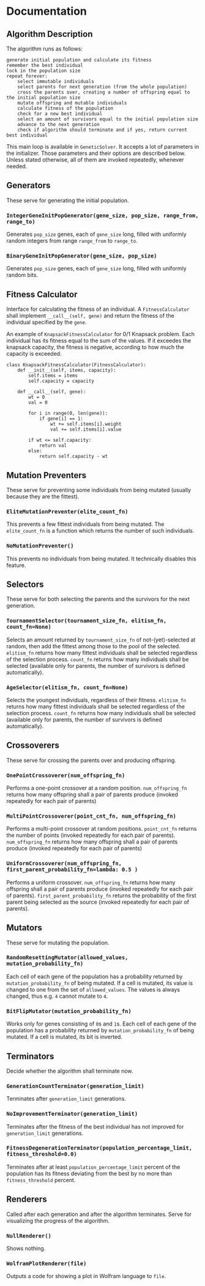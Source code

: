 # Documentation

## Algorithm Description

The algorithm runs as follows:

```
generate initial population and calculate its fitness
remember the best individual
lock in the population size
repeat forever:
    select immutable individuals
    select parents for next generation (from the whole population)
    cross the parents over, creating a number of offspring equal to the initial population size
    mutate offspring and mutable individuals
    calculate fitness of the population
    check for a new best individual
    select an amount of survivors equal to the initial population size
    advance to the next generation
    check if algorithm should terminate and if yes, return current best individual
```

This main loop is available in `GeneticSolver`. It accepts a lot of parameters in the initializer. Those parameters and their options are described below. Unless stated otherwise, all of them are invoked repeatedly, whenever needed.

## Generators

These serve for generating the initial population.

### `IntegerGeneInitPopGenerator(gene_size, pop_size, range_from, range_to)`

Generates `pop_size` genes, each of `gene_size` long, filled with uniformly random integers from range `range_from` to `range_to`.

### `BinaryGeneInitPopGenerator(gene_size, pop_size)`

Generates `pop_size` genes, each of `gene_size` long, filled with uniformly random bits.

## Fitness Calculator

Interface for calculating the fitness of an individual. A `FitnessCalculator` shall implement `__call__(self, gene)` and return the fitness of the individual specified by the `gene`.

An example of `KnapsackFitnessCalculator` for 0/1 Knapsack problem. Each individual has its fitness equal to the sum of the values. If it exceedes the knapsack capacity, the fitness is negative, according to how much the capacity is exceeded.

```
class KnapsackFitnessCalculator(FitnessCalculator):
    def __init__(self, items, capacity):
        self.items = items
        self.capacity = capacity

    def __call__(self, gene):
        wt = 0
        val = 0

        for i in range(0, len(gene)):
            if gene[i] == 1:
                wt += self.items[i].weight
                val += self.items[i].value

        if wt <= self.capacity:
            return val
        else:
            return self.capacity - wt
```

## Mutation Preventers

These serve for preventing some individuals from being mutated (usually because they are the fittest).

### `EliteMutationPreventer(elite_count_fn)`

This prevents a few fittest individuals from being mutated. The `elite_count_fn` is a function which returns the number of such individuals.

### `NoMutationPreventer()`

This prevents no individuals from being mutated. It technically disables this feature.

## Selectors

These serve for both selecting the parents and the survivors for the next generation.

### `TournamentSelector(tournament_size_fn, elitism_fn, count_fn=None)`

Selects an amount returned by `tournament_size_fn` of not-(yet)-selected at random, then add the fittest among those to the pool of the selected.
`elitism_fn` returns how many fittest individuals shall be selected regardless of the selection process.
`count_fn` returns how many individuals shall be selected (available only for parents, the number of survivors is defined automatically).

### `AgeSelector(elitism_fn, count_fn=None)`

Selects the youngest individuals, regardless of their fitness.
`elitism_fn` returns how many fittest individuals shall be selected regardless of the selection process.
`count_fn` returns how many individuals shall be selected (available only for parents, the number of survivors is defined automatically).

## Crossoverers

These serve for crossing the parents over and producing offspring.

### `OnePointCrossoverer(num_offspring_fn)`

Performs a one-point crossover at a random position. `num_offspring_fn` returns how many offspring shall a pair of parents produce (invoked repeatedly for each pair of parents)

### `MultiPointCrossoverer(point_cnt_fn, num_offspring_fn)`

Performs a multi-point crossover at random positions. `point_cnt_fn` returns the number of points (invoked repeatedly for each pair of parents). `num_offspring_fn` returns how many offspring shall a pair of parents produce (invoked repeatedly for each pair of parents)

### `UniformCrossoverer(num_offspring_fn, first_parent_probability_fn=lambda: 0.5 )`

Performs a uniform crossover. `num_offspring_fn` returns how many offspring shall a pair of parents produce (invoked repeatedly for each pair of parents). `first_parent_probability_fn` returns the probability of the first parent being selected as the source (invoked repeatedly for each pair of parents).

## Mutators

These serve for mutating the population.

### `RandomResettingMutator(allowed_values, mutation_probability_fn)`

Each cell of each gene of the population has a probability returned by `mutation_probability_fn` of being mutated. If a cell is mutated, its value is changed to one from the set of `allowed_values`. The values is always changed, thus e.g. `4` cannot mutate to `4`.

### `BitFlipMutator(mutation_probability_fn)`

Works only for genes consisting of `0`s and `1`s. Each cell of each gene of the population has a probability returned by `mutation_probability_fn` of being mutated. If a cell is mutated, its bit is inverted.

## Terminators

Decide whether the algorithm shall terminate now.

### `GenerationCountTerminator(generation_limit)`

Terminates after `generation_limit` generations.

### `NoImprovementTerminator(generation_limit)`

Terminates after the fitness of the best individual has not improved for `generation_limit` generations.

### `FitnessDegenerationTerminator(population_percentage_limit, fitness_threshold=0.0)`

Terminates after at least `population_percentage_limit` percent of the population has its fitness deviating from the best by no more than `fitness_threshold` percent.

## Renderers

Called after each generation and after the algorithm terminates. Serve for visualizing the progress of the algorithm.

### `NullRenderer()`

Shows nothing.

### `WolframPlotRenderer(file)`

Outputs a code for showing a plot in Wolfram language to `file`.
